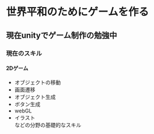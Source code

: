 # 世界平和のためにゲームを作る

## 現在unityでゲーム制作の勉強中

### 現在のスキル
#### 2Dゲーム
- オブジェクトの移動
- 画面遷移
- オブジェクト生成
- ボタン生成
- webGL
- イラスト<br>
などの分野の基礎的なスキル
